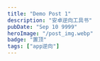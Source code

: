 ```yaml
---
title: "Demo Post 1"
description: "安卓逆向工具书"
pubDate: "Sep 10 9999"
heroImage: "/post_img.webp"
badge: "置顶"
tags: ["app逆向"]
---
```


